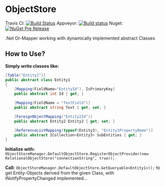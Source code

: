 ObjectStore 
===========
Travis CI:
[![Build Status](https://travis-ci.org/Ausm/ObjectStore.svg?branch=master)](https://travis-ci.org/Ausm/ObjectStore)
Appveyor:
[![Build status](https://ci.appveyor.com/api/projects/status/9r1b0mfgjskf7gry/branch/master?svg=true)](https://ci.appveyor.com/project/Ausm/objectstore/branch/master)
Nuget:
[![NuGet Pre Release](https://img.shields.io/nuget/vpre/ObjectStore.svg?maxAge=2592000?style=plastic)](https://www.nuget.org/packages/ObjectStore)

.Net Or-Mapper working with dynamically implemented abstract Classes

## How to Use?


**Simply write classes like:**


```C#
[Table("Entity1")]
public abstract class Entity1
{
    [Mapping(FieldName="EntityId"), IsPrimaryKey]
    public abstract int Id { get; }

    [Mapping(FieldName = "TextField")]
    public abstract string Text { get; set; }

    [ForeignObjectMapping("Entity2Id")]
    public abstract Entity2 Entity2 { get; set; }

    [ReferenceListMapping(typeof(Entity3), "Entity1PropertyName")]
    public abstract ICollection<Entity3> SubEntities { get; }
}
```

**Initialize with:**
`ObjectStoreManager.DefaultObjectStore.RegisterObjectProvider(new RelationalObjectStore("connectionString", true));`

**Call:**
`ObjectStoreManager.DefaultObjectStore.GetQueryable<Entity1>();`
to get Entity-Objects derived from the given Class, with INotifyPropertyChanged implemented...
